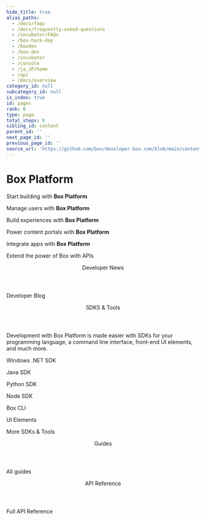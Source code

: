 ```yaml
---
hide_title: true
alias_paths:
  - /docs/faqs
  - /docs/frequently-asked-questions
  - /incubator/FAQs
  - /box-hack-day
  - /boxdev
  - /box-dev
  - /incubator
  - /console
  - /ja_JP/home
  - /api
  - /docs/overview
category_id: null
subcategory_id: null
is_index: true
id: pages
rank: 0
type: page
total_steps: 0
sibling_id: content
parent_id: ''
next_page_id: ''
previous_page_id: ''
source_url: 'https://github.com/box/developer.box.com/blob/main/content/pages/index.md'
---
```

# Box Platform

<Banner>

<BannerTitle>

Start building with **Box Platform**

</BannerTitle>

<BannerTitle>

Manage users with **Box Platform**

</BannerTitle>

<BannerTitle>

Build experiences with **Box Platform**

</BannerTitle>

<BannerTitle>

Power content portals with **Box Platform**

</BannerTitle>

<BannerTitle>

Integrate apps with **Box Platform**

</BannerTitle>

Extend the power of Box with APIs

</Banner>

<Centered wide>

<Header to='/guides' centered>

Developer News

</Header>

<BlogCards >

</BlogCards>

<More to='https://medium.com/box-developer-blog' right>

Developer Blog

</More>

</Centered>

<Dark>

<Centered wide>

<Header to='/guides' centered>

SDKS & Tools

</Header>

<SDKS>

Development with Box Platform is made easier with SDKs for your
programming language, a command line interface, front-end UI elements,
and much more.

<SDK language='dotnet' href='https://github.com/box/box-windows-sdk'>

Windows .NET SDK

</SDK>

<SDK language='java' href='https://github.com/box/box-java-sdk'>

Java SDK

</SDK>

<SDK language='python' href='https://github.com/box/box-python-sdk'>

Python SDK

</SDK>

<SDK language='node' href='https://github.com/box/box-node-sdk'>

Node SDK

</SDK>

<SDK language='cli' href='https://github.com/box/boxcli'>

Box CLI

</SDK>

<SDK language='uielements' href='https://github.com/box/box-ui-elements'>

UI Elements

</SDK>

</SDKS>

<More to='/sdks-and-tools' right>

More SDKs & Tools

</More>

</Centered>

</Dark>

<Centered wide>

<Header to='/guides' centered>

Guides

</Header>

<GuideCategories >

</GuideCategories>

<More to='/guides' right>

All guides

</More>

</Centered>

<Dark>

<Centered wide>

<Header to='/reference' centered>

API Reference

</Header>

<ReferenceCategories >

</ReferenceCategories>

<More to='/reference/' right>

Full API Reference

</More>

</Centered>

</Dark>